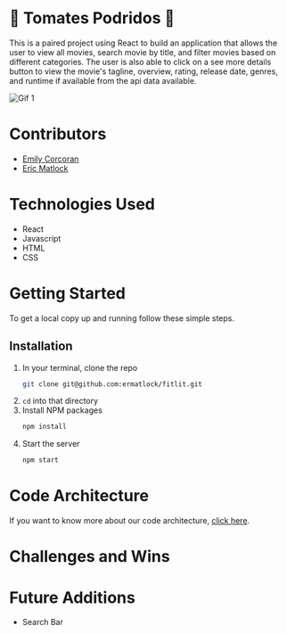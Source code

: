 # 🍅 Tomates Podridos 🍅 

This is a paired project using React to build an application that allows the user to view all movies, search movie by title, and filter movies based on different categories. The user is also able to click on a see more details button to view the movie's tagline, overview, rating, release date, genres, and runtime if available from the api data available.

![Gif 1]()

# Contributors
- [Emily Corcoran](https://github.com/Emily-Cathleen)
- [Eric Matlock](https://github.com/ermatlock)

# Technologies Used 
- React
- Javascript
- HTML
- CSS

# Getting Started
To get a local copy up and running follow these simple steps.

## Installation

1. In your terminal, clone the repo
   ```sh
   git clone git@github.com:ermatlock/fitlit.git
   ```
2. `cd` into that directory
3. Install NPM packages
   ```sh
   npm install
   ```
4. Start the server
   ```sh
   npm start
   ``` 
   
# Code Architecture 
If you want to know more about our code architecture, [click here]().

# Challenges and Wins


# Future Additions
- Search Bar
